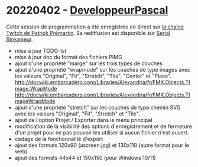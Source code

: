 # 20220402 - [DeveloppeurPascal](https://github.com/DeveloppeurPascal)

Cette session de programmation a été enregistrée en direct sur [la chaîne Twitch de Patrick Prémartin](https://www.twitch.tv/patrickpremartin). Sa rediffusion est disponible sur [Serial Streameur](https://serialstreameur.fr/mise-en-place-de-la-generation-des-icones-dans-pic-mob-generator-partie-4.html).

* mise à jour TODO list
* mise à jour doc du format des fichiers PIMG
* ajout d'une propriété "marge" sur les trois types de couches
* ajout d'une propriété "wrapmode" sur les couches de type images avec les valeurs "Original", "Fit", "Stretch", "Tile", "Center" et "Place".
http://docwiki.embarcadero.com/Libraries/Alexandria/fr/FMX.Objects.TImage.WrapMode
http://docwiki.embarcadero.com/Libraries/Alexandria/fr/FMX.Objects.TImageWrapMode
* ajout d'une propriété "stretch" sur les couches de type chemin SVG avec les valeurs "Original", "Fit", "Stretch" et "Tile".
* ajout de l'option Projet / Exporter dans le menu principal
* modification de la visibilité des options d'enregistrement et de fermeture d'un projet pour ne pas pouvoir les utiliser si aucun fichier n'est ouvert.
* codage de la fonctionnalité d'export
* ajout des formats 120x90 (ascreen.jpg) et 130x110 (autre format pour le web)
* ajout des formats 44x44 et 150x150 (pour Windows 10/11)
